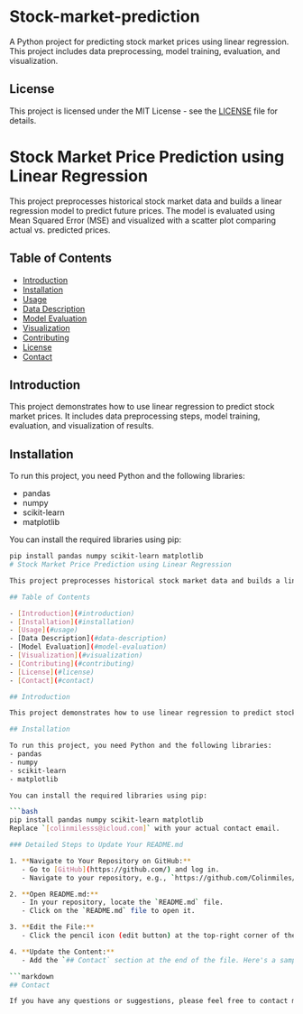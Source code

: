 # Stock-market-prediction
A Python project for predicting stock market prices using linear regression. This project includes data preprocessing, model training, evaluation, and visualization.
## License

This project is licensed under the MIT License - see the [LICENSE](LICENSE) file for details.
# Stock Market Price Prediction using Linear Regression

This project preprocesses historical stock market data and builds a linear regression model to predict future prices. The model is evaluated using Mean Squared Error (MSE) and visualized with a scatter plot comparing actual vs. predicted prices.

## Table of Contents

- [Introduction](#introduction)
- [Installation](#installation)
- [Usage](#usage)
- [Data Description](#data-description)
- [Model Evaluation](#model-evaluation)
- [Visualization](#visualization)
- [Contributing](#contributing)
- [License](#license)
- [Contact](#contact)

## Introduction

This project demonstrates how to use linear regression to predict stock market prices. It includes data preprocessing steps, model training, evaluation, and visualization of results.

## Installation

To run this project, you need Python and the following libraries:
- pandas
- numpy
- scikit-learn
- matplotlib

You can install the required libraries using pip:

```bash
pip install pandas numpy scikit-learn matplotlib
# Stock Market Price Prediction using Linear Regression

This project preprocesses historical stock market data and builds a linear regression model to predict future prices. The model is evaluated using Mean Squared Error (MSE) and visualized with a scatter plot comparing actual vs. predicted prices.

## Table of Contents

- [Introduction](#introduction)
- [Installation](#installation)
- [Usage](#usage)
- [Data Description](#data-description)
- [Model Evaluation](#model-evaluation)
- [Visualization](#visualization)
- [Contributing](#contributing)
- [License](#license)
- [Contact](#contact)

## Introduction

This project demonstrates how to use linear regression to predict stock market prices. It includes data preprocessing steps, model training, evaluation, and visualization of results.

## Installation

To run this project, you need Python and the following libraries:
- pandas
- numpy
- scikit-learn
- matplotlib

You can install the required libraries using pip:

```bash
pip install pandas numpy scikit-learn matplotlib
Replace `[colinmilesss@icloud.com]` with your actual contact email.

### Detailed Steps to Update Your README.md

1. **Navigate to Your Repository on GitHub:**
   - Go to [GitHub](https://github.com/) and log in.
   - Navigate to your repository, e.g., `https://github.com/Colinmiles/stock-market-prediction`.

2. **Open README.md:**
   - In your repository, locate the `README.md` file.
   - Click on the `README.md` file to open it.

3. **Edit the File:**
   - Click the pencil icon (edit button) at the top-right corner of the `README.md` file view to start editing.

4. **Update the Content:**
   - Add the `## Contact` section at the end of the file. Here's a sample:

```markdown
## Contact

If you have any questions or suggestions, please feel free to contact me at [colinmilesss@icloud.com].
